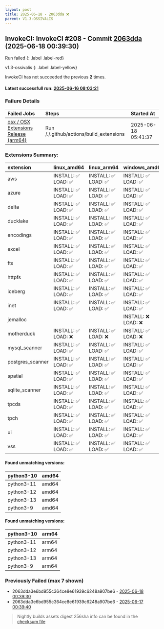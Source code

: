 ```yaml
---
layout: post
title: 2025-06-18 - 2063dda ❌
parent: V1.3-OSSIVALIS
---
```



## InvokeCI: InvokeCI #208 - Commit [2063dda](https://github.com/duckdb/duckdb/actions/runs/15721093355) (2025-06-18 00:39:30)
 Run failed
{: .label .label-red}

v1.3-ossivalis
{: .label .label-yellow}

InvokeCI has not succeeded the previous **2** times.
#### Latest successfull run: [ 2025-06-16 08:03:21 ](https://github.com/duckdb/duckdb/actions/runs/15675232605)

### Failure Details

| Failed Jobs                                                                                                       | Steps                                   | Started At          |
|:------------------------------------------------------------------------------------------------------------------|:----------------------------------------|:--------------------|
| [osx / OSX Extensions Release (arm64)](https://github.com/duckdb/duckdb/actions/runs/15721093355/job/44308927360) | Run /./.github/actions/build_extensions | 2025-06-18 05:41:37 |

### Extensions Summary:

| extension        | linux_amd64        | linux_arm64        | windows_amd64      | osx_amd64          |
|:-----------------|:-------------------|:-------------------|:-------------------|:-------------------|
| aws              | INSTALL: ✅ LOAD: ✅ | INSTALL: ✅ LOAD: ✅ | INSTALL: ✅ LOAD: ✅ | INSTALL: ✅ LOAD: ✅ |
| azure            | INSTALL: ✅ LOAD: ✅ | INSTALL: ✅ LOAD: ✅ | INSTALL: ✅ LOAD: ✅ | INSTALL: ✅ LOAD: ✅ |
| delta            | INSTALL: ✅ LOAD: ✅ | INSTALL: ✅ LOAD: ✅ | INSTALL: ✅ LOAD: ✅ | INSTALL: ✅ LOAD: ✅ |
| ducklake         | INSTALL: ✅ LOAD: ✅ | INSTALL: ✅ LOAD: ✅ | INSTALL: ✅ LOAD: ✅ | INSTALL: ✅ LOAD: ✅ |
| encodings        | INSTALL: ✅ LOAD: ✅ | INSTALL: ✅ LOAD: ✅ | INSTALL: ✅ LOAD: ✅ | INSTALL: ✅ LOAD: ✅ |
| excel            | INSTALL: ✅ LOAD: ✅ | INSTALL: ✅ LOAD: ✅ | INSTALL: ✅ LOAD: ✅ | INSTALL: ✅ LOAD: ✅ |
| fts              | INSTALL: ✅ LOAD: ✅ | INSTALL: ✅ LOAD: ✅ | INSTALL: ✅ LOAD: ✅ | INSTALL: ✅ LOAD: ✅ |
| httpfs           | INSTALL: ✅ LOAD: ✅ | INSTALL: ✅ LOAD: ✅ | INSTALL: ✅ LOAD: ✅ | INSTALL: ✅ LOAD: ✅ |
| iceberg          | INSTALL: ✅ LOAD: ✅ | INSTALL: ✅ LOAD: ✅ | INSTALL: ✅ LOAD: ✅ | INSTALL: ✅ LOAD: ✅ |
| inet             | INSTALL: ✅ LOAD: ✅ | INSTALL: ✅ LOAD: ✅ | INSTALL: ✅ LOAD: ✅ | INSTALL: ✅ LOAD: ✅ |
| jemalloc         |                    |                    | INSTALL: ❌ LOAD: ❌ | INSTALL: ❌ LOAD: ❌ |
| motherduck       | INSTALL: ✅ LOAD: ❌ | INSTALL: ✅ LOAD: ❌ | INSTALL: ✅ LOAD: ❌ | INSTALL: ✅ LOAD: ❌ |
| mysql_scanner    | INSTALL: ✅ LOAD: ✅ | INSTALL: ✅ LOAD: ✅ | INSTALL: ✅ LOAD: ✅ | INSTALL: ✅ LOAD: ✅ |
| postgres_scanner | INSTALL: ✅ LOAD: ✅ | INSTALL: ✅ LOAD: ✅ | INSTALL: ✅ LOAD: ✅ | INSTALL: ✅ LOAD: ✅ |
| spatial          | INSTALL: ✅ LOAD: ✅ | INSTALL: ✅ LOAD: ✅ | INSTALL: ✅ LOAD: ✅ | INSTALL: ✅ LOAD: ✅ |
| sqlite_scanner   | INSTALL: ✅ LOAD: ✅ | INSTALL: ✅ LOAD: ✅ | INSTALL: ✅ LOAD: ✅ | INSTALL: ✅ LOAD: ✅ |
| tpcds            | INSTALL: ✅ LOAD: ✅ | INSTALL: ✅ LOAD: ✅ | INSTALL: ✅ LOAD: ✅ | INSTALL: ✅ LOAD: ✅ |
| tpch             | INSTALL: ✅ LOAD: ✅ | INSTALL: ✅ LOAD: ✅ | INSTALL: ✅ LOAD: ✅ | INSTALL: ✅ LOAD: ✅ |
| ui               | INSTALL: ✅ LOAD: ✅ | INSTALL: ✅ LOAD: ✅ | INSTALL: ✅ LOAD: ✅ | INSTALL: ✅ LOAD: ✅ |
| vss              | INSTALL: ✅ LOAD: ✅ | INSTALL: ✅ LOAD: ✅ | INSTALL: ✅ LOAD: ✅ | INSTALL: ✅ LOAD: ✅ |

#### Found unmatching versions:

| python3-10   | amd64   |
|:-------------|:--------|
| python3-11   | amd64   |
| python3-12   | amd64   |
| python3-13   | amd64   |
| python3-9    | amd64   |

#### Found unmatching versions:

| python3-10   | arm64   |
|:-------------|:--------|
| python3-11   | arm64   |
| python3-12   | arm64   |
| python3-13   | arm64   |
| python3-9    | arm64   |

### Previously Failed (max 7 shown)

- 2063dda3e6bd955c364ce8e61939c6248a907be6 - [2025-06-18 00:39:30](https://github.com/duckdb/duckdb/actions/runs/15721093355)
- 2063dda3e6bd955c364ce8e61939c6248a907be6 - [2025-06-17 00:39:40](https://github.com/duckdb/duckdb/actions/runs/15695170893)


> Nightly builds assets digest 256sha info can be found in the [checksum file](https://duckdb.github.io/duckdb-build-status/docs/v1.3-ossivalis/checksum/2025-06-18_checksum_v1.3-ossivalis.txt)